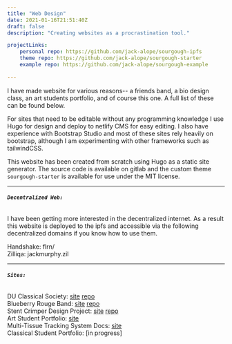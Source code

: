 ```yaml
---
title: "Web Design"
date: 2021-01-16T21:51:40Z
draft: false
description: "Creating websites as a procrastination tool."

projectLinks:
    personal repo: https://github.com/jack-alope/sourgough-ipfs
    theme repo: https://github.com/jack-alope/sourgough-starter
    example repo: https://github.com/jack-alope/sourgough-example
    
---
```


I have made website for various reasons-- a friends band, a bio design
class, an art students portfolio, and of course this one. A full
list of these can be found below. 

For sites that need to be editable without any programming knowledge I
use Hugo for design and deploy to netlify CMS for easy editing. I also
have experience with Bootstrap Studio and most of these sites rely
heavily on bootstrap, although I am experimenting with other
frameworks such as tailwindCSS.  
  
This website has been created from scratch using Hugo as a static site
generator. The source code is available on gitlab and the custom theme
`sourgough-starter` is available for use under the MIT license.
___  
###### **``Decentralized Web:``**  
I have been getting more interested in the decentralized internet. As a
result this website is deployed to the ipfs and accessible via the
following decentralized domains if you know how to use them.  
  
Handshake: flrn/  
Zilliqa: jackmurphy.zil</p>   

___  
###### **``Sites:``**
DU Classical Society:
[site](https://classical.netsoc.ie)
[repo](https://github.com/jack-alope/du-classical-site)  
Blueberry Rouge Band:
[site](https://blueberryrouge.band)
[repo](https://github.com/jack-alope/blueberry-rouge)  
Stent Crimper Design Project:
[site](https://stent.mrph.dev)
[repo](https://github.com/jack-alope/stent-crimper)  
Art Student Portfolio:
[site](https://gracefannon.com)  
Multi-Tissue Tracking System Docs:
[site](https://mtt.mrph.dev)  
Classical Student Portfolio:
[in progress]

